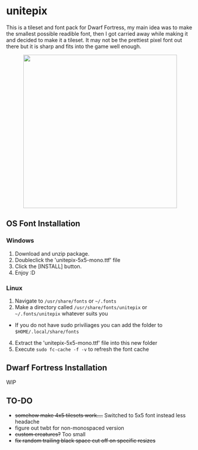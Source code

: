 # unitepix
This is a tileset and font pack for Dwarf Fortress, my main idea was to make the smallest possible readible font, then I got carried away while making it and decided to make it a tileset. It may not be the prettiest pixel font out there but it is sharp and fits into the game well enough.

<p align="center">
  <img width="413" src="https://user-images.githubusercontent.com/54751617/145913951-0503797d-d9e9-4be5-9e56-f18ca79af7d2.png">
</p>

## OS Font Installation

### Windows
1. Download and unzip package.
2. Doubleclick the 'unitepix-5x5-mono.ttf' file
3. Click the [INSTALL] button.
4. Enjoy :D

### Linux
1. Navigate to `/usr/share/fonts` or `~/.fonts`
2. Make a directory called `/usr/share/fonts/unitepix` or `~/.fonts/unitepix` whatever suits you
- If you do not have sudo priviliages you can add the folder to `$HOME/.local/share/fonts`
4. Extract the 'unitepix-5x5-mono.ttf' file into this new folder
5. Execute `sudo fc-cache -f -v` to refresh the font cache

## Dwarf Fortress Installation
WIP

## TO-DO
- ~~somehow make 4x5 tilesets work....~~ Switched to 5x5 font instead less headache
- figure out twbt for non-monospaced version
- ~~custom creatures?~~ Too small
- ~~fix random trailing black space cut off on specific resizes~~
